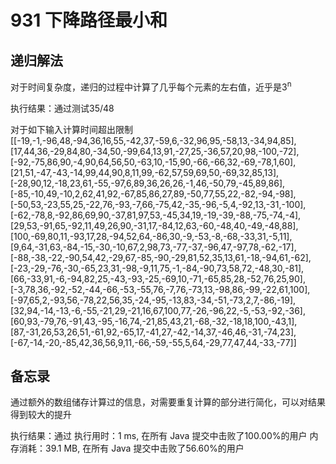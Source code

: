 <!--
 * @Descripttion: 
 * @version: 
 * @Author: 32353
 * @Date: 2021-02-28 11:51:16
 * @LastEditors: 32353
 * @LastEditTime: 2021-02-28 11:51:17
-->

# 931 下降路径最小和

## 递归解法

对于时间复杂度，递归的过程中计算了几乎每个元素的左右值，近乎是3<sup>n</sup>

执行结果：通过测试35/48

对于如下输入计算时间超出限制
[[-19,-1,-96,48,-94,36,16,55,-42,37,-59,6,-32,96,95,-58,13,-34,94,85],[17,44,36,-29,84,80,-34,50,-99,64,13,91,-27,25,-36,57,20,98,-100,-72],[-92,-75,86,90,-4,90,64,56,50,-63,10,-15,90,-66,-66,32,-69,-78,1,60],[21,51,-47,-43,-14,99,44,90,8,11,99,-62,57,59,69,50,-69,32,85,13],[-28,90,12,-18,23,61,-55,-97,6,89,36,26,26,-1,46,-50,79,-45,89,86],[-85,-10,49,-10,2,62,41,92,-67,85,86,27,89,-50,77,55,22,-82,-94,-98],[-50,53,-23,55,25,-22,76,-93,-7,66,-75,42,-35,-96,-5,4,-92,13,-31,-100],[-62,-78,8,-92,86,69,90,-37,81,97,53,-45,34,19,-19,-39,-88,-75,-74,-4],[29,53,-91,65,-92,11,49,26,90,-31,17,-84,12,63,-60,-48,40,-49,-48,88],[100,-69,80,11,-93,17,28,-94,52,64,-86,30,-9,-53,-8,-68,-33,31,-5,11],[9,64,-31,63,-84,-15,-30,-10,67,2,98,73,-77,-37,-96,47,-97,78,-62,-17],[-88,-38,-22,-90,54,42,-29,67,-85,-90,-29,81,52,35,13,61,-18,-94,61,-62],[-23,-29,-76,-30,-65,23,31,-98,-9,11,75,-1,-84,-90,73,58,72,-48,30,-81],[66,-33,91,-6,-94,82,25,-43,-93,-25,-69,10,-71,-65,85,28,-52,76,25,90],[-3,78,36,-92,-52,-44,-66,-53,-55,76,-7,76,-73,13,-98,86,-99,-22,61,100],[-97,65,2,-93,56,-78,22,56,35,-24,-95,-13,83,-34,-51,-73,2,7,-86,-19],[32,94,-14,-13,-6,-55,-21,29,-21,16,67,100,77,-26,-96,22,-5,-53,-92,-36],[60,93,-79,76,-91,43,-95,-16,74,-21,85,43,21,-68,-32,-18,18,100,-43,1],[87,-31,26,53,26,51,-61,92,-65,17,-41,27,-42,-14,37,-46,46,-31,-74,23],[-67,-14,-20,-85,42,36,56,9,11,-66,-59,-55,5,64,-29,77,47,44,-33,-77]]

## 备忘录

通过额外的数组储存计算过的信息，对需要重复计算的部分进行简化，可以对结果得到较大的提升

执行结果：通过
执行用时：1 ms, 在所有 Java 提交中击败了100.00%的用户
内存消耗：39.1 MB, 在所有 Java 提交中击败了56.60%的用户
